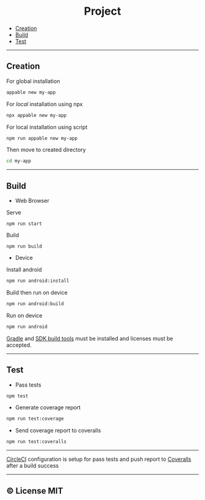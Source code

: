 <h1 align="center">Project</h1>

*  [Creation](#creation)
*  [Build](#build)
*  [Test](#test)

___

## Creation

For global installation

```bash
appable new my-app
```

For *local* installation using npx

```bash
npx appable new my-app
```

For local installation using script

```bash
npm run appable new my-app
```

Then move to created directory

```bash
cd my-app
```

___

## Build

*  Web Browser

Serve

```
npm run start
```

Build

```
npm run build
```

*  Device

Install android

```bash
npm run android:install
```

Build then run on device

```bash
npm run android:build
```

Run on device

```bash
npm run android
```

[Gradle](https://gradle.org/install/) and [SDK build tools](https://androidsdkmanager.azurewebsites.net/Buildtools) must be installed and licenses must be accepted.

___

## Test

*  Pass tests

```bash
npm test
```
  * Generate coverage report

```bash
npm run test:coverage
```

*  Send coverage report to coveralls

```bash
npm run test:coveralls
```

___

[CircleCI](https://app.circleci.com/) configuration is setup for pass tests and push report to [Coveralls](https://coveralls.io/) after a build success

___

## ©️ License MIT